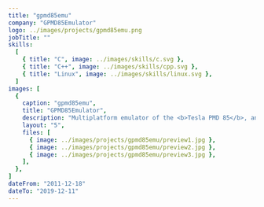 ```yaml
---
title: "gpmd85emu"
company: "GPMD85Emulator"
logo: ../images/projects/gpmd85emu.png
jobTitle: ""
skills:
  [
    { title: "C", image: ../images/skills/c.svg },
    { title: "C++", image: ../images/skills/cpp.svg },
    { title: "Linux", image: ../images/skills/linux.svg },
  ]
images: [
  {
    caption: "gpmd85emu",
    title: "GPMD85Emulator",
    description: "Multiplatform emulator of the <b>Tesla PMD 85</b>, an 8-bit personal micro-computer and all its compatible models produced in eighties of 20th century in former Czechoslovakia.",
    layout: "5",
    files: [
      { image: ../images/projects/gpmd85emu/preview1.jpg },
      { image: ../images/projects/gpmd85emu/preview2.jpg },
      { image: ../images/projects/gpmd85emu/preview3.jpg },
    ],
  },
]
dateFrom: "2011-12-18"
dateTo: "2019-12-11"
---
```

